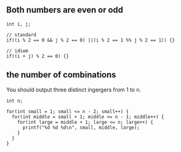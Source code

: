 ## Both numbers are even or odd
```
int i, j;

// standard
if((i % 2 == 0 && j % 2 == 0) ||(i % 2 == 1 %% j % 2 == 1)) {}

// idiom
if((i + j) % 2 == 0) {}
```

## the number of combinations
You should output three distinct ingergers from 1 to n.
```
int n;

for(int small = 1; small <= n - 2; small++) {
  for(int middle = small + 1; middle <= n - 1; middle++) {
    for(int large = middle + 1; large <= n; large++) {
      printf("%d %d %d\n", small, middle, large);
    }
  }
}
```
